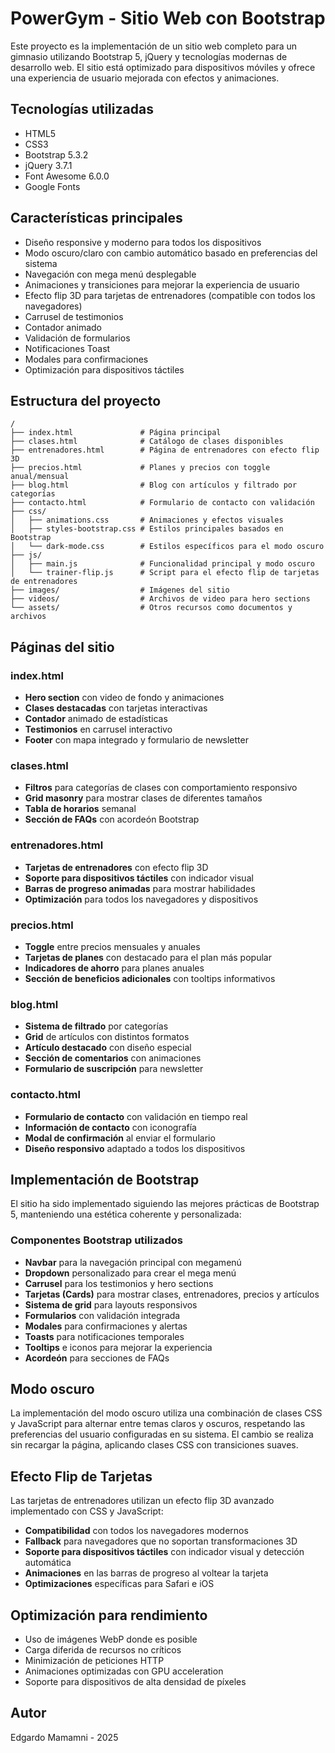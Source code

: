 # PowerGym - Sitio Web con Bootstrap

Este proyecto es la implementación de un sitio web completo para un gimnasio utilizando Bootstrap 5, jQuery y tecnologías modernas de desarrollo web. El sitio está optimizado para dispositivos móviles y ofrece una experiencia de usuario mejorada con efectos y animaciones.

## Tecnologías utilizadas

- HTML5
- CSS3
- Bootstrap 5.3.2
- jQuery 3.7.1
- Font Awesome 6.0.0
- Google Fonts

## Características principales

- Diseño responsive y moderno para todos los dispositivos
- Modo oscuro/claro con cambio automático basado en preferencias del sistema
- Navegación con mega menú desplegable
- Animaciones y transiciones para mejorar la experiencia de usuario
- Efecto flip 3D para tarjetas de entrenadores (compatible con todos los navegadores)
- Carrusel de testimonios
- Contador animado
- Validación de formularios
- Notificaciones Toast
- Modales para confirmaciones
- Optimización para dispositivos táctiles

## Estructura del proyecto

```
/
├── index.html               # Página principal
├── clases.html              # Catálogo de clases disponibles
├── entrenadores.html        # Página de entrenadores con efecto flip 3D
├── precios.html             # Planes y precios con toggle anual/mensual
├── blog.html                # Blog con artículos y filtrado por categorías
├── contacto.html            # Formulario de contacto con validación
├── css/
│   ├── animations.css       # Animaciones y efectos visuales
│   ├── styles-bootstrap.css # Estilos principales basados en Bootstrap
│   └── dark-mode.css        # Estilos específicos para el modo oscuro
├── js/
│   ├── main.js              # Funcionalidad principal y modo oscuro
│   └── trainer-flip.js      # Script para el efecto flip de tarjetas de entrenadores
├── images/                  # Imágenes del sitio
├── videos/                  # Archivos de video para hero sections
└── assets/                  # Otros recursos como documentos y archivos
```

## Páginas del sitio

### index.html
- **Hero section** con video de fondo y animaciones
- **Clases destacadas** con tarjetas interactivas
- **Contador** animado de estadísticas
- **Testimonios** en carrusel interactivo
- **Footer** con mapa integrado y formulario de newsletter

### clases.html
- **Filtros** para categorías de clases con comportamiento responsivo
- **Grid masonry** para mostrar clases de diferentes tamaños
- **Tabla de horarios** semanal
- **Sección de FAQs** con acordeón Bootstrap

### entrenadores.html
- **Tarjetas de entrenadores** con efecto flip 3D
- **Soporte para dispositivos táctiles** con indicador visual
- **Barras de progreso animadas** para mostrar habilidades
- **Optimización** para todos los navegadores y dispositivos

### precios.html
- **Toggle** entre precios mensuales y anuales
- **Tarjetas de planes** con destacado para el plan más popular
- **Indicadores de ahorro** para planes anuales
- **Sección de beneficios adicionales** con tooltips informativos

### blog.html
- **Sistema de filtrado** por categorías
- **Grid** de artículos con distintos formatos
- **Artículo destacado** con diseño especial
- **Sección de comentarios** con animaciones
- **Formulario de suscripción** para newsletter

### contacto.html
- **Formulario de contacto** con validación en tiempo real
- **Información de contacto** con iconografía
- **Modal de confirmación** al enviar el formulario
- **Diseño responsivo** adaptado a todos los dispositivos

## Implementación de Bootstrap

El sitio ha sido implementado siguiendo las mejores prácticas de Bootstrap 5, manteniendo una estética coherente y personalizada:

### Componentes Bootstrap utilizados

- **Navbar** para la navegación principal con megamenú
- **Dropdown** personalizado para crear el mega menú
- **Carrusel** para los testimonios y hero sections
- **Tarjetas (Cards)** para mostrar clases, entrenadores, precios y artículos
- **Sistema de grid** para layouts responsivos
- **Formularios** con validación integrada
- **Modales** para confirmaciones y alertas
- **Toasts** para notificaciones temporales
- **Tooltips** e iconos para mejorar la experiencia
- **Acordeón** para secciones de FAQs

## Modo oscuro

La implementación del modo oscuro utiliza una combinación de clases CSS y JavaScript para alternar entre temas claros y oscuros, respetando las preferencias del usuario configuradas en su sistema. El cambio se realiza sin recargar la página, aplicando clases CSS con transiciones suaves.

## Efecto Flip de Tarjetas

Las tarjetas de entrenadores utilizan un efecto flip 3D avanzado implementado con CSS y JavaScript:

- **Compatibilidad** con todos los navegadores modernos
- **Fallback** para navegadores que no soportan transformaciones 3D
- **Soporte para dispositivos táctiles** con indicador visual y detección automática
- **Animaciones** en las barras de progreso al voltear la tarjeta
- **Optimizaciones** específicas para Safari e iOS

## Optimización para rendimiento

- Uso de imágenes WebP donde es posible
- Carga diferida de recursos no críticos
- Minimización de peticiones HTTP
- Animaciones optimizadas con GPU acceleration
- Soporte para dispositivos de alta densidad de píxeles

## Autor

Edgardo Mamamni - 2025 